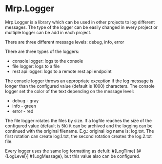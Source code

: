 # Mrp.Logger

Mrp.Logger is a library which can be used in other projects to log different messages. The type of the logger can be easily changed in every project or multiple logger can be add in each project.


There are three different message levels: debug, info, error


There are three types of the loggers:
 * console logger: logs to the console
 * file logger: logs to a file
 * rest api logger: logs to a remote rest api endpoint


The console logger throws an appropriate exception if the log message is longer than the configured value (default is 1000) characters. The console logger set the color of the text depending on the message level:
* debug - gray
* info - green
* error - red

The file logger rotates the files by size. If a logfile reaches the size of the configured value (default is 5k) it can be archived and the logging can be continued with the original filename.
E.g.: original log name is: log.txt. The first rotation can create log.1.txt, the second rotation creates the log.2.txt file.

Every logger uses the same log formatting as defult: #{LogTime} [#{LogLevel}] #{LogMessage}, but this value also can be configured.

